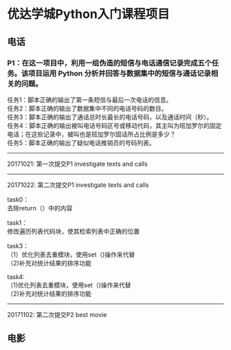 # 优达学城Python入门课程项目

## 电话
### P1：在这一项目中，利用一组伪造的短信与电话通信记录完成五个任务。该项目运用 Python 分析并回答与数据集中的短信与通话记录相关的问题。

任务1：脚本正确的输出了第一条短信与最后一次电话的信息。  
任务2：脚本正确的输出了数据集中不同的电话号码的数目。  
任务3：脚本正确的输出了通话总时长最长的电话号码，以及通话时间（秒）。  
任务4：脚本正确的输出被叫电话号码区号或移动代码，其主叫为班加罗尔的固定电话；在这些记录中，被叫也是班加罗尔固话所占比例是多少？  
任务5：脚本正确的输出了疑似电话推销员的号码列表。

-----------------------------------------------
20171021: 
第一次提交P1 investigate texts and calls

-----------------------------------------------
20171022:
第二次提交P1 investigate texts and calls

task0：<br />
去除return（）中的内容

task1：<br />
修改遍历列表代码块，使其检索列表中正确的位置

task3：<br /> 
（1）优化列表去重模块，使用set（)操作来代替
<br />（2)补充对统计结果的排序功能

task4:<br />
（1)优化列表去重模块，使用set（)操作来代替
<br />（2)补充对统计结果的排序功能

-----------------------------------------------
20171102:
第二次提交P2 best movie

## 电影

